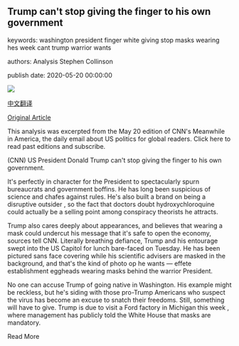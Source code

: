 ## Trump can't stop giving the finger to his own government

keywords: washington president finger white giving stop masks wearing hes week cant trump warrior wants

authors: Analysis Stephen Collinson

publish date: 2020-05-20 00:00:00

![](https://cdn.cnn.com/cnnnext/dam/assets/200519165936-02-trump-cabinet-meeting-0519-super-tease.jpg)

[中文翻译](Trump%20can%27t%20stop%20giving%20the%20finger%20to%20his%20own%20government_zh.md)

[Original Article](https://edition.cnn.com/2020/05/20/world/meanwhile-in-america-may-20-intl/index.html)

This analysis was excerpted from the May 20 edition of CNN's Meanwhile in America, the daily email about US politics for global readers. Click here to read past editions and subscribe.

(CNN) US President Donald Trump can't stop giving the finger to his own government.

It's perfectly in character for the President to spectacularly spurn bureaucrats and government boffins. He has long been suspicious of science and chafes against rules. He's also built a brand on being a disruptive outsider , so the fact that doctors doubt hydroxychloroquine could actually be a selling point among conspiracy theorists he attracts.

Trump also cares deeply about appearances, and believes that wearing a mask could undercut his message that it's safe to open the economy, sources tell CNN. Literally breathing defiance, Trump and his entourage swept into the US Capitol for lunch bare-faced on Tuesday. He has been pictured sans face covering while his scientific advisers are masked in the background, and that's the kind of photo op he wants — effete establishment eggheads wearing masks behind the warrior President.

No one can accuse Trump of going native in Washington. His example might be reckless, but he's siding with those pro-Trump Americans who suspect the virus has become an excuse to snatch their freedoms. Still, something will have to give. Trump is due to visit a Ford factory in Michigan this week , where management has publicly told the White House that masks are mandatory.

Read More